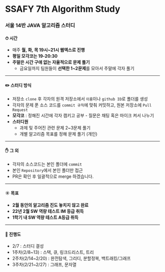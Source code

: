 # SSAFY 7th Algorithm Study

### 서울 14반 JAVA 알고리즘 스터디


#### ⏱ 시간

- 매주 **월, 화, 목 19시~21시 웹엑스로 진행**
- **평일 모각코는 19-20:30**
- **주말은 시간 구애 없는 자율적으로 문제 풀기**
  - 금요일까지 팀원들이  **선택한 1~2문제**를 모아서 주말에 각자 풀기

------------

#### ✏️ 스터디 방식

- 저장소 `clone` 후 각자의 원격 저장소에서 `이름`이나 `github ID`로 폴더를 생성
- 각자의 문제 푼 소스 코드를 `commit 규칙`에 맞춰 커밋하고, 원본 저장소에 `Pull Request`
- **모각코** : 정해진 시간에 각자 캠키고 공부
                        - 질문은 채팅 혹은 마이크 켜서 나누기
- **스터디원**
  - 과제 및 주어진 관련 문제 2~3문제 풀기
  - 개별 알고리즘 목표를 정해 문제 풀기 (개인)
------------

#### :hand: 그 외​ 

- 각자의 소스코드는 본인 폴더에 `commit`
- 본인 `Repository`에서 본인 폴더만 접근
- PR은 확인 후 일괄적으로 merge 하겠습니다.
------------

#### ☀️ 목표 

- **2월 동안의 알고리즘 진도 놓치지 않고 완료**
- **22년 2월 SW 역량 테스트 IM 등급 취득**
- **1학기 내 SW 역량 테스트 A등급 취득**

------------

#### 📌 진행도
- 2/7 : 스터디 결성
- 1주차(2/8~13) : 스택, 큐, 링크드리스트, 트리
- 2주차(2/14~2/20) : 완전탐색, 그리디, 분할정복, 백트래킹/그래프
- 3주차(2/21~2/27) : 그래프, 문자열
